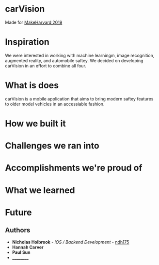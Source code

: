 # carVision

Made for [MakeHarvard 2019](https://makeharvard2019.devpost.com)

# Inspiration

We were interested in working with machine learningm, image recognition, augmented reality, and automobile saftey. We decided on developing carVision in an effort to combine all four.   

# What is does

carVision is a mobile application that aims to bring modern saftey features to older model vehicles in an accessiable fashion.

# How we built it



# Challenges we ran into




# Accomplishments we're proud of



# What we learned



# Future



## Authors

* **Nicholas Holbrook** - *iOS / Backend Development* - [ndh175](https://github.com/ndh175)
* **Hannah Carver**
* **Paul Sun**
* **________**

